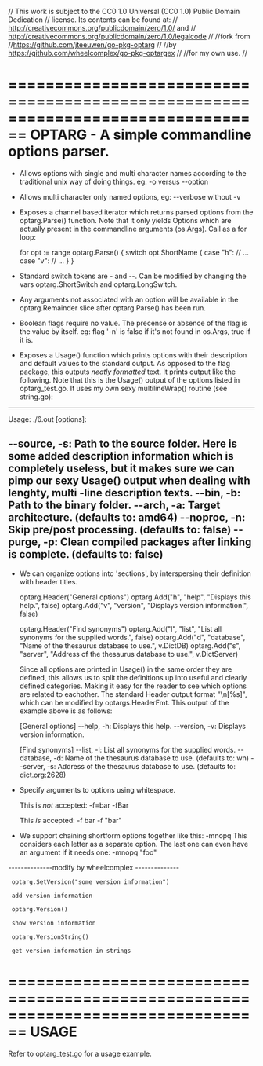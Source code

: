 // This work is subject to the CC0 1.0 Universal (CC0 1.0) Public Domain Dedication
// license. Its contents can be found at:
// http://creativecommons.org/publicdomain/zero/1.0/ and
// http://creativecommons.org/publicdomain/zero/1.0/legalcode
//
//fork from //https://github.com/jteeuwen/go-pkg-optarg
//
//by https://github.com/wheelcomplex/go-pkg-optargex
//
//for my own use.
//

 ================================================================================
 OPTARG - A simple commandline options parser.
================================================================================

 - Allows options with single and multi character names according to the
   traditional unix way of doing things. eg:  -o versus --option
 - Allows multi character only named options, eg: --verbose without -v
 - Exposes a channel based iterator which returns parsed options from the
   optarg.Parse() function. Note that it only yields Options which are actually
   present in the commandline arguments (os.Args). Call as a for loop:

   for opt := range optarg.Parse() {
   	  switch opt.ShortName {
   	  case "h":
   	  	// ...
   	  case "v":
   	  	// ...
   	  }
   }

 - Standard switch tokens are - and --. Can be modified by changing the vars
   optarg.ShortSwitch and optarg.LongSwitch.
 - Any arguments not associated with an option will be available in the
   optarg.Remainder slice after optarg.Parse() has been run.
 - Boolean flags require no value. The precense or absence of the flag is the
   value by itself. eg: flag '-n' is false if it's not found in os.Args, true if
   it is.
 - Exposes a Usage() function which prints options with their description and
   default values to the standard output. As opposed to the flag package, this
   outputs *neatly formatted* text. It prints output like the following. Note
   that this is the Usage() output of the options listed in optarg_test.go. It
   uses my own sexy multilineWrap() routine (see string.go):
 
--------------------------------------------------------------------------------
 Usage: ./6.out [options]:

 --source, -s: Path to the source folder. Here is some added description
               information which is completely useless, but it makes sure we can
               pimp our sexy Usage() output when dealing with lenghty, multi
               -line description texts.
    --bin, -b: Path to the binary folder.
   --arch, -a: Target architecture. (defaults to: amd64)
 --noproc, -n: Skip pre/post processing. (defaults to: false)
  --purge, -p: Clean compiled packages after linking is complete. (defaults to:
               false)
--------------------------------------------------------------------------------

 - We can organize options into 'sections', by interspersing their definition
   with header titles.
   
      optarg.Header("General options")
      optarg.Add("h", "help", "Displays this help.", false)
      optarg.Add("v", "version", "Displays version information.", false)

      optarg.Header("Find synonyms")
      optarg.Add("l", "list", "List all synonyms for the supplied words.", false)
      optarg.Add("d", "database", "Name of the thesaurus database to use.", v.DictDB)
      optarg.Add("s", "server", "Address of the thesaurus database to use.", v.DictServer)

   Since all options are printed in Usage() in the same order they are defined,
   this allows us to split the definitions up into useful and clearly defined
   categories. Making it easy for the reader to see which options are related to
   eachother. The standard Header output format "\n[%s]", which can be modified by
   optargs.HeaderFmt. This output of the example above is as follows:

   [General options]
        --help, -h: Displays this help.
     --version, -v: Displays version information.

   [Find synonyms]
        --list, -l: List all synonyms for the supplied words.
    --database, -d: Name of the thesaurus database to use. (defaults to: wn)
      --server, -s: Address of the thesaurus database to use. (defaults to:
                    dict.org:2628)


 - Specify arguments to options using whitespace.
 
   This is *not* accepted:
   -f=bar
   -fBar
  
   This *is* accepted:
   -f bar
   -f	"bar"

 - We support chaining shortform options together like this: -mnopq
   This considers each letter as a separate option. The last one can even have
   an argument if it needs one: -mnopq "foo"

--------------modify by wheelcomplex --------------

     optarg.SetVersion("some version information")
     
     add version information
     
     optarg.Version()
     
     show version information
     
     optarg.VersionString()
     
     get version information in strings

================================================================================
 USAGE
================================================================================

 Refer to optarg_test.go for a usage example.
